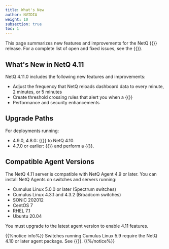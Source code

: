 ```yaml
---
title: What's New
author: NVIDIA
weight: 10
subsection: true
toc: 1
---
```


This page summarizes new features and improvements for the NetQ {{<version>}} release. For a complete list of open and fixed issues, see the {{<link title="NVIDIA NetQ 4.11 Release Notes" text="release notes">}}.

## What's New in NetQ 4.11

NetQ 4.11.0 includes the following new features and improvements:

- Adjust the frequency that NetQ reloads dashboard data to every minute, 2 minutes, or 5 minutes
- Create threshold crossing rules that alert you when a {{<link title="Threshold-Crossing Events Reference#sensors" text="sensor's state changes">}}
- Performance and security enhancements


## Upgrade Paths

For deployments running:

- 4.9.0, 4.8.0: {{<link title="Upgrade NetQ Virtual Machines" text="upgrade directly">}} to NetQ 4.10.
- 4.7.0 or earlier: {{<link title="Back Up and Restore NetQ" text="back up your NetQ data">}} and perform a {{<link title="Install the NetQ System" text="new installation">}}.

## Compatible Agent Versions

The NetQ 4.11 server is compatible with NetQ Agent 4.9 or later. You can install NetQ Agents on switches and servers running:

- Cumulus Linux 5.0.0 or later (Spectrum switches)
- Cumulus Linux 4.3.1 and 4.3.2 (Broadcom switches)
- SONiC 202012
- CentOS 7
- RHEL 7.1
- Ubuntu 20.04

You must upgrade to the latest agent version to enable 4.11 features.

{{%notice info%}}
Switches running Cumulus Linux 5.9 require the NetQ 4.10 or later agent package. See {{<exlink url="https://docs.nvidia.com/networking-ethernet-software/cumulus-netq/Installation-Management/Install-NetQ/Install-NetQ-Agents/" text="Install NetQ Agents">}}.
{{%/notice%}}
